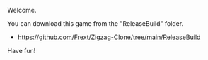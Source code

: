 Welcome.


You can download this game from the "ReleaseBuild" folder.

- https://github.com/Frext/Zigzag-Clone/tree/main/ReleaseBuild




Have fun!
